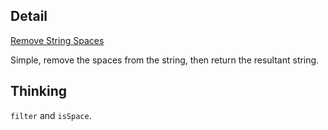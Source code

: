 ## Detail

[Remove String Spaces](https://www.codewars.com/kata/remove-string-spaces/train/haskell)

Simple, remove the spaces from the string, then return the resultant string.

## Thinking

`filter` and `isSpace`.